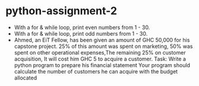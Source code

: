 # python-assignment-2

* With a for & while loop, print even numbers from 1 - 30.
* With a for & while loop, print odd numbers from 1 - 30.
* Ahmed, an EiT Fellow, has been given an amount of GHC 50,000 for his capstone project. 25% of this amount was spent on marketing, 50% was spent on other operational expenses,The remaining 25% on customer acquisition, It will cost him GHC 5 to acquire a customer.
Task: 
Write a python program to prepare his financial statement
Your program should calculate the number of customers he can acquire with the budget allocated